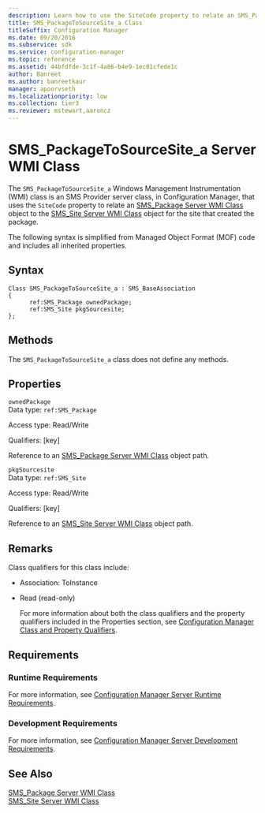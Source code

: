 ```yaml
---
description: Learn how to use the SiteCode property to relate an SMS_Package Server class object to the SMS_Site Server class object for the site that created the package.
title: SMS_PackageToSourceSite_a Class
titleSuffix: Configuration Manager
ms.date: 09/20/2016
ms.subservice: sdk
ms.service: configuration-manager
ms.topic: reference
ms.assetid: 44bfdfde-3c1f-4a86-b4e9-1ec81cfede1c
author: Banreet
ms.author: banreetkaur
manager: apoorvseth
ms.localizationpriority: low
ms.collection: tier3
ms.reviewer: mstewart,aaroncz 
---
```

# SMS_PackageToSourceSite_a Server WMI Class
The `SMS_PackageToSourceSite_a` Windows Management Instrumentation (WMI) class is an SMS Provider server class, in Configuration Manager, that uses the `SiteCode` property to relate an [SMS_Package Server WMI Class](../../../../../develop/reference/core/servers/configure/sms_package-server-wmi-class.md) object to the [SMS_Site Server WMI Class](../../../../../develop/reference/core/servers/configure/sms_site-server-wmi-class.md) object for the site that created the package.  

 The following syntax is simplified from Managed Object Format (MOF) code and includes all inherited properties.  

## Syntax  

```  
Class SMS_PackageToSourceSite_a : SMS_BaseAssociation  
{  
      ref:SMS_Package ownedPackage;  
      ref:SMS_Site pkgSourcesite;  
};  
```  

## Methods  
 The `SMS_PackageToSourceSite_a` class does not define any methods.  

## Properties  
 `ownedPackage`  
 Data type: `ref:SMS_Package`  

 Access type: Read/Write  

 Qualifiers: [key]  

 Reference to an [SMS_Package Server WMI Class](../../../../../develop/reference/core/servers/configure/sms_package-server-wmi-class.md) object path.  

 `pkgSourcesite`  
 Data type: `ref:SMS_Site`  

 Access type: Read/Write  

 Qualifiers: [key]  

 Reference to an [SMS_Site Server WMI Class](../../../../../develop/reference/core/servers/configure/sms_site-server-wmi-class.md) object path.  

## Remarks  
 Class qualifiers for this class include:  

- Association: ToInstance  

- Read (read-only)  

  For more information about both the class qualifiers and the property qualifiers included in the Properties section, see [Configuration Manager Class and Property Qualifiers](../../../../../develop/reference/misc/class-and-property-qualifiers.md).  

## Requirements  

### Runtime Requirements  
 For more information, see [Configuration Manager Server Runtime Requirements](../../../../../develop/core/reqs/server-runtime-requirements.md).  

### Development Requirements  
 For more information, see [Configuration Manager Server Development Requirements](../../../../../develop/core/reqs/server-development-requirements.md).  

## See Also  
 [SMS_Package Server WMI Class](../../../../../develop/reference/core/servers/configure/sms_package-server-wmi-class.md)   
 [SMS_Site Server WMI Class](../../../../../develop/reference/core/servers/configure/sms_site-server-wmi-class.md)
